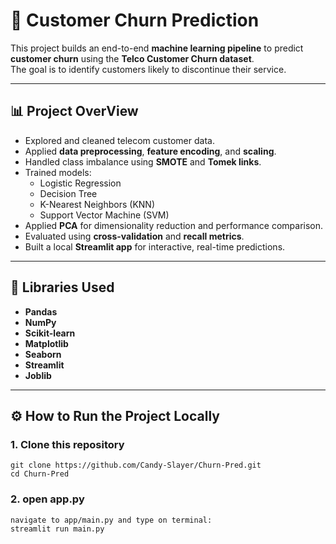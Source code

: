 # 🧠 Customer Churn Prediction

This project builds an end-to-end **machine learning pipeline** to predict **customer churn** using the **Telco Customer Churn dataset**.  
The goal is to identify customers likely to discontinue their service.

---

## 📊 Project OverView
- Explored and cleaned telecom customer data.
- Applied **data preprocessing**, **feature encoding**, and **scaling**.
- Handled class imbalance using **SMOTE** and **Tomek links**.
- Trained models:
  - Logistic Regression  
  - Decision Tree  
  - K-Nearest Neighbors (KNN)  
  - Support Vector Machine (SVM)
- Applied **PCA** for dimensionality reduction and performance comparison.
- Evaluated using **cross-validation** and **recall metrics**.
- Built a local **Streamlit app** for interactive, real-time predictions.

---

## 🧩 Libraries Used
- **Pandas**
- **NumPy**
- **Scikit-learn**
- **Matplotlib**
- **Seaborn**
- **Streamlit**
- **Joblib**

---

## ⚙️ How to Run the Project Locally

### 1. Clone this repository
```
git clone https://github.com/Candy-Slayer/Churn-Pred.git
cd Churn-Pred
```
### 2. open app.py
```
navigate to app/main.py and type on terminal:
streamlit run main.py
```

